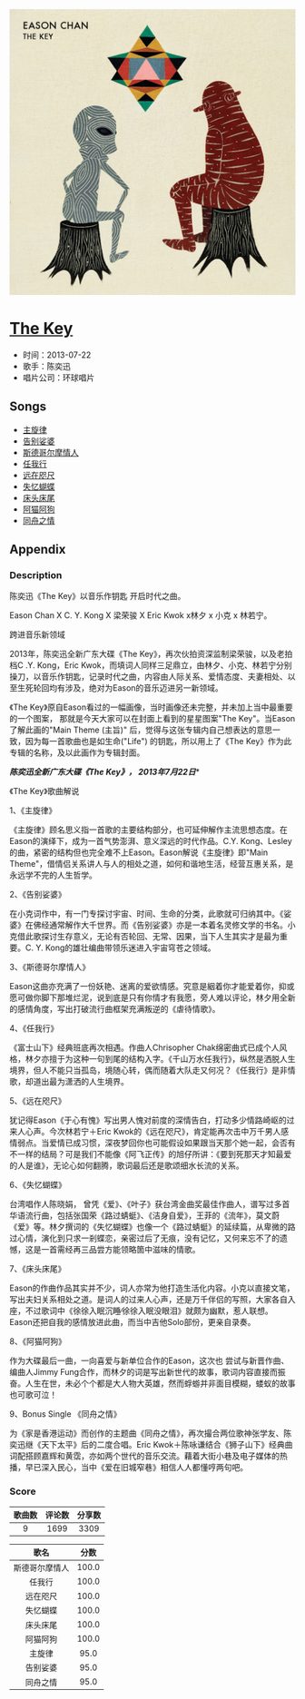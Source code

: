 <p align="center">
	<img src="imgs/the_key.jpg" alt="album_img" />
</p>

# [The Key](https://music.163.com/album?id=2518003)

* 时间：2013-07-22
* 歌手：陈奕迅
* 唱片公司：环球唱片
## Songs

* [主旋律](songs/主旋律_26523013/README.md)
* [告别娑婆](songs/告别娑婆_27483201/README.md)
* [斯德哥尔摩情人](songs/斯德哥尔摩情人_27483204/README.md)
* [任我行](songs/任我行_27483202/README.md)
* [远在咫尺](songs/远在咫尺_27483206/README.md)
* [失忆蝴蝶](songs/失忆蝴蝶_27483203/README.md)
* [床头床尾](songs/床头床尾_27483199/README.md)
* [阿猫阿狗](songs/阿猫阿狗_27483200/README.md)
* [同舟之情](songs/同舟之情_27483205/README.md)
## Appendix

### Description

陈奕迅《The Key》以音乐作钥匙 开启时代之曲。

Eason Chan X C. Y. Kong X 梁荣骏 X Eric Kwok x林夕 x 小克 x 林若宁。

跨进音乐新领域

2013年，陈奕迅全新广东大碟《The Key》，再次伙拍资深监制梁荣骏，以及老拍档C .Y. Kong，Eric Kwok，而填词人同样三足鼎立，由林夕、小克、林若宁分别操刀，以音乐作钥匙，记录时代之曲，内容由人际关系、爱情态度、夫妻相处、以至生死轮回均有涉及，绝对为Eason的音乐迈进另一新领域。

《The Key》原自Eason看过的一幅画像，当时画像还未完整，并未加上当中最重要的一个图案， 那就是今天大家可以在封面上看到的星星图案"The Key"。当Eason了解此画的"Main Theme (主旨)" 后，觉得与这张专辑内自己想表达的意思一致，因为每一首歌曲也是如生命("Life") 的钥匙，所以用上了《The Key》作为此专辑的名称，及以此画作为专辑封面。

***陈奕迅全新广东大碟《The Key》， 2013年7月22日****

《The Key》歌曲解说

1、《主旋律》

《主旋律》顾名思义指一首歌的主要结构部分，也可延伸解作主流思想态度。在Eason的演绎下，成为一首气势澎湃、意义深远的时代作品。C.Y. Kong、Lesley的曲，紧密的结构但也完全难不上Eason。Eason解说《主旋律》即"Main Theme"，借情侣关系讲人与人的相处之道，如何和谐地生活，经营互惠关系，是永远学不完的人生哲学。

2、《告别娑婆》

在小克词作中，有一门专探讨宇宙、时间、生命的分类，此歌就可归纳其中。《娑婆》在佛经通常解作大千世界。而《告别娑婆》亦是一本着名灵修文学的书名。小克借此歌探讨生存意义，无论有否轮回、无常、因果，当下人生其实才是最为重要。C. Y. Kong的雄壮编曲带领乐迷进入宇宙穹苍之领域。

3、《斯德哥尔摩情人》

Eason这曲亦充满了一份妖艳、迷离的爱欲情感。究意是絪着你才能爱着你，抑或愿可做你脚下那堆烂泥，说到底是只有你情才有我愿，旁人难以评论，林夕用全新的感情角度，写出打破流行曲框架充满叛逆的《虐待情歌》。

4、《任我行》

《富士山下》经典班底再次相遇。作曲人Chrisopher Chak绵密曲式已成个人风格，林夕亦擅于为这种一句到尾的结构入字。《千山万水任我行》，纵然是洒脱人生境界，但人不能只当孤岛，境随心转，偶而随着大队走又何况？《任我行》是非情歌，却道出最为潇洒的人生境界。

5、《远在咫尺》

犹记得Eason《于心有愧》写出男人愧对前度的深情告白，打动多少情路崎岖的过来人心声。今次林若宁＋Eric Kwok的《远在咫尺》，肯定能再次击中万千男人感情弱点。当爱情已成习惯，深夜梦回你也可能假设如果跟当天那个她一起，会否有不一样的结局？可是我们不能像《阿飞正传》的旭仔所讲：《要到死那天才知最爱的人是谁》，无论心如何翻腾，歌词最后还是歌颂细水长流的关系。

6、《失忆蝴蝶》

台湾唱作人陈晓娟， 曾凭《爱》、《叶子》获台湾金曲奖最佳作曲人，谱写过多首华语流行曲，包括张国荣《路过蜻蜓》、《洁身自爱》，王菲的《流年》，莫文蔚 《爱》等。林夕撰词的《失忆蝴蝶》也像一个《路过蜻蜓》的延续篇，从卑微的路过心情，演化到只求一剎蝶恋，亲密过后了无痕，没有记忆，又何来忘不了的遗憾，这是一首需经再三品尝方能领略箇中滋味的情歌。

7、《床头床尾》

Eason的作曲作品其实并不少，词人亦常为他打造生活化内容。小克以直接文笔，写出夫妇关系相处之道。是词人的过来人心声，还是万千伴侣的写照，大家各自入座，不过歌词中《徐徐入眠沉睡∕徐徐入眠没眼泪》就颇为幽默，惹人联想。 Eason还把自我的感情放进此曲，而当中吉他Solo部份，更亲自录奏。

8、《阿猫阿狗》

作为大碟最后一曲，一向喜爱与新单位合作的Eason，这次也 尝试与新晋作曲、编曲人Jimmy Fung合作，而林夕的词是写出新世代的故事，歌词内容直接而振奋。人生在世，未必个个都是大人物大英雄，然而蜉蝣并非面目模糊，蝼蚁的故事也可歌可泣！

9、Bonus Single 《同舟之情》

为《家是香港运动》而创作的主题曲《同舟之情》，再次撮合两位歌神张学友、陈奕迅继《天下太平》后的二度合唱。Eric Kwok＋陈咏谦结合《狮子山下》经典曲词配搭顾嘉辉和黄霑，亦如两个世代的音乐交流。藉着大街小巷及电子媒体的热播，早已深入民心，当中《爱在旧城窄巷》相信人人都懂哼两句吧。

### Score

|歌曲数|评论数|分享数|
|:---:|:---:|:---:|
|9|1699|3309|

|歌名|分数|
|:---:|:---:|
|斯德哥尔摩情人|100.0
|任我行|100.0
|远在咫尺|100.0
|失忆蝴蝶|100.0
|床头床尾|100.0
|阿猫阿狗|100.0
|主旋律|95.0
|告别娑婆|95.0
|同舟之情|95.0
